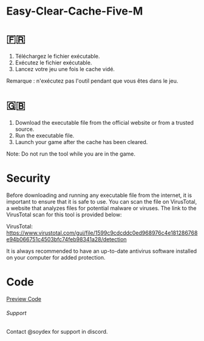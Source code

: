 # Easy-Clear-Cache-Five-M

# 🇫🇷
1. Téléchargez le fichier exécutable.
2. Exécutez le fichier exécutable.
3. Lancez votre jeu une fois le cache vidé.

Remarque : n'exécutez pas l'outil pendant que vous êtes dans le jeu.

# 🇬🇧
1. Download the executable file from the official website or from a trusted source.
2. Run the executable file.
3. Launch your game after the cache has been cleared.

Note: Do not run the tool while you are in the game.

# Security
Before downloading and running any executable file from the internet, it is important to ensure that it is safe to use. You can scan the file on VirusTotal, a website that analyzes files for potential malware or viruses. The link to the VirusTotal scan for this tool is provided below:

VirusTotal: https://www.virustotal.com/gui/file/1599c9cdcddc0ed968976c4e181286768e94b066751c4503bfc74feb98341a28/detection

It is always recommended to have an up-to-date antivirus software installed on your computer for added protection.

# Code 
[Preview Code](https://postimg.cc/tZ7D7jBN)


###### Support
Contact @soydex for support in discord.
